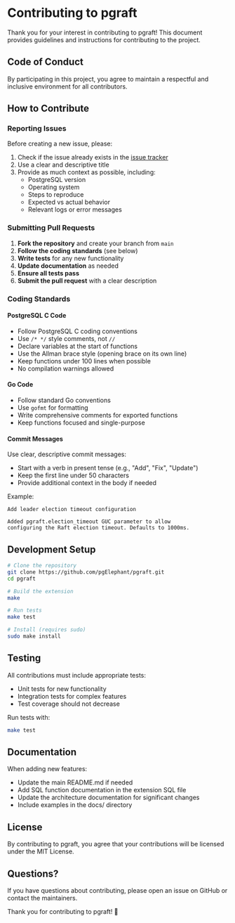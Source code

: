 # Contributing to pgraft

Thank you for your interest in contributing to pgraft! This document provides guidelines and instructions for contributing to the project.

## Code of Conduct

By participating in this project, you agree to maintain a respectful and inclusive environment for all contributors.

## How to Contribute

### Reporting Issues

Before creating a new issue, please:
1. Check if the issue already exists in the [issue tracker](https://github.com/pgElephant/pgraft/issues)
2. Use a clear and descriptive title
3. Provide as much context as possible, including:
   - PostgreSQL version
   - Operating system
   - Steps to reproduce
   - Expected vs actual behavior
   - Relevant logs or error messages

### Submitting Pull Requests

1. **Fork the repository** and create your branch from `main`
2. **Follow the coding standards** (see below)
3. **Write tests** for any new functionality
4. **Update documentation** as needed
5. **Ensure all tests pass**
6. **Submit the pull request** with a clear description

### Coding Standards

#### PostgreSQL C Code

- Follow PostgreSQL C coding conventions
- Use `/* */` style comments, not `//`
- Declare variables at the start of functions
- Use the Allman brace style (opening brace on its own line)
- Keep functions under 100 lines when possible
- No compilation warnings allowed

#### Go Code

- Follow standard Go conventions
- Use `gofmt` for formatting
- Write comprehensive comments for exported functions
- Keep functions focused and single-purpose

#### Commit Messages

Use clear, descriptive commit messages:
- Start with a verb in present tense (e.g., "Add", "Fix", "Update")
- Keep the first line under 50 characters
- Provide additional context in the body if needed

Example:
```
Add leader election timeout configuration

Added pgraft.election_timeout GUC parameter to allow
configuring the Raft election timeout. Defaults to 1000ms.
```

## Development Setup

```bash
# Clone the repository
git clone https://github.com/pgElephant/pgraft.git
cd pgraft

# Build the extension
make

# Run tests
make test

# Install (requires sudo)
sudo make install
```

## Testing

All contributions must include appropriate tests:
- Unit tests for new functionality
- Integration tests for complex features
- Test coverage should not decrease

Run tests with:
```bash
make test
```

## Documentation

When adding new features:
- Update the main README.md if needed
- Add SQL function documentation in the extension SQL file
- Update the architecture documentation for significant changes
- Include examples in the docs/ directory

## License

By contributing to pgraft, you agree that your contributions will be licensed under the MIT License.

## Questions?

If you have questions about contributing, please open an issue on GitHub or contact the maintainers.

Thank you for contributing to pgraft! 🎉
